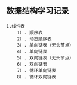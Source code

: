 ## 数据结构学习记录

    1.线性表
        1）. 顺序表
        2）. 动态顺序表
        3）. 单向链表（无头节点）
        4）. 单向链表
        5）. 双向链表（无头节点）
        6）. 双向链表
        7）. 循环单向链表
        8）. 循环双向链表